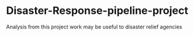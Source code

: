 # Disaster-Response-pipeline-project
Analysis from this project work  may be useful to disaster relief agencies
